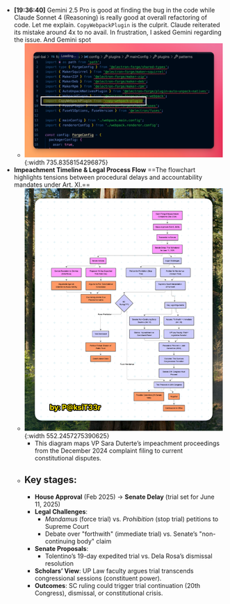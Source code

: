 - **[19:36:40]** Gemini 2.5 Pro is good at finding the bug in the code while Claude Sonnet 4 (Reasoning) is really good at overall refactoring of code. Let me explain. `CopyWebpackPlugin` is the culprit. Claude reiterated its mistake around 4x to no avail. In frustration, I asked Gemini regarding the issue. And Gemini spot
	- ![CleanShot 2025-06-09 at 19.33.37@2x.png](../assets/CleanShot_2025-06-09_at_19.33.37@2x_1749469059673_0.png){:width 735.8358154296875}
- **Impeachment Timeline & Legal Process Flow**
  ==The flowchart highlights tensions between procedural delays and accountability mandates under Art. XI.==
	- ![CleanShot 2025-06-09 at 14.20.19@2x.png](../assets/CleanShot_2025-06-09_at_14.20.19@2x_1749450618435_0.png){:width 552.2457275390625}
		- This diagram maps VP Sara Duterte’s impeachment proceedings from the December 2024 complaint filing to current constitutional disputes.
	- ## Key stages:
		- **House Approval** (Feb 2025) → **Senate Delay** (trial set for June 11, 2025)
		- **Legal Challenges**:
			- *Mandamus* (force trial) vs. *Prohibition* (stop trial) petitions to Supreme Court
			- Debate over "forthwith" (immediate trial) vs. Senate’s "non-continuing body" claim
		- **Senate Proposals**:
			- Tolentino’s 19-day expedited trial vs. Dela Rosa’s dismissal resolution
		- **Scholars’ View**: UP Law faculty argues trial transcends congressional sessions (constituent power).
		- **Outcomes**: SC ruling could trigger trial continuation (20th Congress), dismissal, or constitutional crisis.